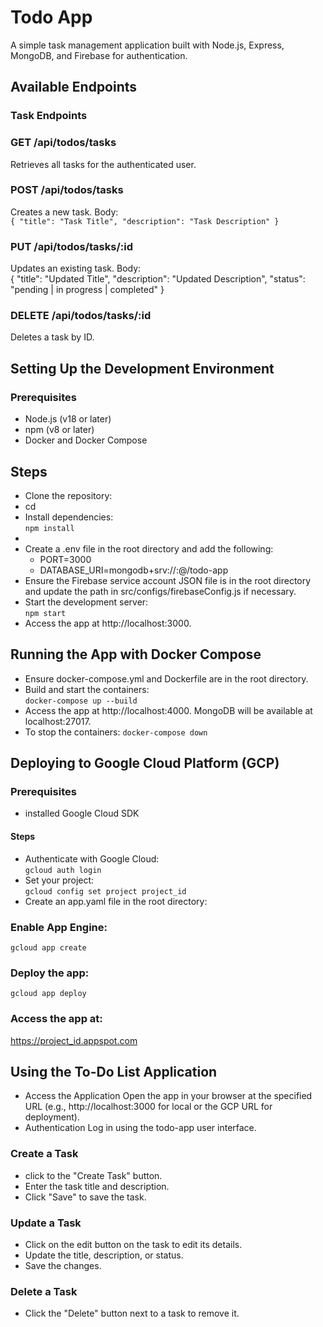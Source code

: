 # Todo App
A simple task management application built with Node.js, Express, MongoDB, and Firebase for authentication.  
## Available Endpoints
### Task Endpoints
### GET /api/todos/tasks 
Retrieves all tasks for the authenticated user.  
### POST /api/todos/tasks 
Creates a new task. 
Body:  
`{
"title": "Task Title",
"description": "Task Description"
}`
### PUT /api/todos/tasks/:id 
Updates an existing task. Body:  
{
"title": "Updated Title",
"description": "Updated Description",
"status": "pending | in progress | completed"
}
### DELETE /api/todos/tasks/:id 
Deletes a task by ID.  
## Setting Up the Development Environment
### Prerequisites
- Node.js (v18 or later)
- npm (v8 or later)
- Docker and Docker Compose
## Steps
- Clone the repository:  
- cd <repository-folder>
- Install dependencies:  
`npm install`
- 
- Create a .env file in the root directory and add the following:  
  - PORT=3000
  - DATABASE_URI=mongodb+srv://<username>:<password>@<cluster-url>/todo-app
- Ensure the Firebase service account JSON file is in the root directory and update the path in src/configs/firebaseConfig.js if necessary.  
- Start the development server:  
  `npm start`
- Access the app at http://localhost:3000.  
## Running the App with Docker Compose
- Ensure docker-compose.yml and Dockerfile are in the root directory.  
- Build and start the containers:  
`docker-compose up --build`
- Access the app at http://localhost:4000. MongoDB will be available at localhost:27017.  
- To stop the containers:
`docker-compose down`

## Deploying to Google Cloud Platform (GCP)
### Prerequisites
- installed Google Cloud SDK
#### Steps
- Authenticate with Google Cloud:  
`gcloud auth login`
- Set your project:  
`gcloud config set project project_id`
- Create an app.yaml file in the root directory:  
### Enable App Engine:  
```gcloud app create```
### Deploy the app:  
```gcloud app deploy```
### Access the app at:  
https://project_id.appspot.com
## Using the To-Do List Application
- Access the Application Open the app in your browser at the specified URL (e.g., http://localhost:3000 for local or the GCP URL for deployment).  
- Authentication Log in using the todo-app user interface.  
### Create a Task  
- click to the "Create Task" button.
- Enter the task title and description.
- Click "Save" to save the task.
### Update a Task  
- Click on the edit button on the task to edit its details.
- Update the title, description, or status.
- Save the changes.
### Delete a Task  
- Click the "Delete" button next to a task to remove it.

